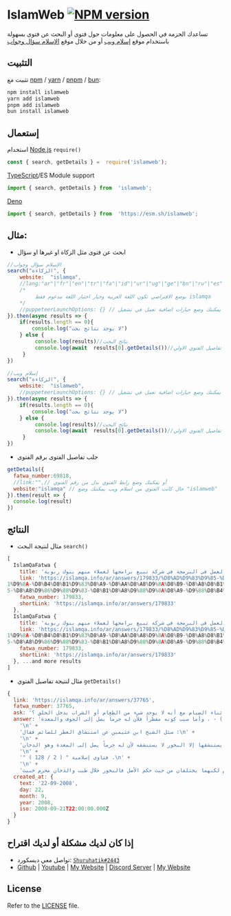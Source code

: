 
IslamWeb [![NPM version](https://img.shields.io/npm/v/islamweb.svg?style=flat-square&color=informational)](https://npmjs.com/package/islamweb)
====
تساعدك الحزمة في الحصول على معلومات حول فتوى أو البحث عن فتوى بسهولة باستخدام موقع [إسلام ويب](https://islamweb.net/) أو من خلال موقع [الإسلام سؤال وجواب](https://islamqa.info/ar/) 

التثبيت
----------

تثبيت مع [npm](https://www.npmjs.com/) / [yarn](https://yarnpkg.com) / [pnpm](https://pnpm.js.org/) / [bun](https://bun.sh/):

```sh
npm install islamweb
yarn add islamweb
pnpm add islamweb
bun install islamweb
```

إستعمال
-----------------
استخدام [Node.js](https://nodejs.org/) `require()`
```js
const { search, getDetails } =  require('islamweb');
```
[TypeScript](https://www.typescriptlang.org/)/ES Module support
```ts
import { search, getDetails } from  'islamweb';
```
[Deno](https://deno.land)
```js
import { search, getDetails } from  'https://esm.sh/islamweb';
```

مثال:
-----------------
- ابحث عن فتوى مثل الزكاة او غيرها او سؤال
```js
//الإسلام سؤال وجواب
search("الزكاءة", {
	website:  "islamqa",
	//lang:"ar"|"fr"|"en"|"tr"|"fa"|"id"|"ur"|"ug"|"ge"|"bn"|"ru"|"es"|  "hi"  |  "pt"  |  "tg",
	/* 
		 بوضع الافتراضي تكون اللغة العربية وخيار اختيار اللغة مدعوم فقط islamqa
	*/
	//puppeteerLaunchOptions: {} // يمكننك وضع خيارات اضافية تعمل في تشغيل puppeteer
}).then(async results => {
	if(results.length == 0){
		console.log("لا يوجد نتائج بحث")
	} else {
		 console.log(results)//نتائج البحث
		 console.log(await  results[0].getDetails())//يقوم بارجاع لك تفاصيل الفتوي الاولي
	 }
})

//إسلام ويب
search("الزكاءة", {
	website:  "islamweb",
	//puppeteerLaunchOptions: {} // يمكننك وضع خيارات اضافية تعمل في تشغيل puppeteer
}).then(async results => {
	if(results.length == 0){
		console.log("لا يوجد نتائج بحث")
	} else {
		 console.log(results)//نتائج البحث
		 console.log(await  results[0].getDetails())//يقوم بارجاع لك تفاصيل الفتوي الاولي
	 }
})
```
- جلب تفاصيل الفتوى برقم الفتوى
```js
getDetails({
  fatwa_number:69818,
  //link:"",// أو يمكننك وضع رابط الفتوي بدل من رقم الفتوي 
  website:"islamqa" // حال كانت الفتوي من اسلام ويب يمكننك وضع "islamweb"
}).then(result => {
  console.log(result)
})
```

النتائج
-----------------
- مثال لنتيجة البحث `search()`
```js
[
  IslamQaFatwa {
    title: 'حكم العمل في البرمجة في شركة تبيع برامجها لعملاء منهم بنوك ربوية ...',
    link: 'https://islamqa.info/ar/answers/179833/%D8%AD%D9%83%D9%85-%D8%A7%D9%84%D8%B9%D9%85%D9%84-%D9%81%D9%8A-%D8%A7%D9%84%D8%A8%D8%B1%D9%85%D8%AC%D8%A9-%D9%8
1%D9%8A-%D8%B4%D8%B1%D9%83%D8%A9-%D8%AA%D8%A8%D9%8A%D8%B9-%D8%A8%D8%B1%D8%A7%D9%85%D8%AC%D9%87%D8%A7-%D9%84%D8%B9%D9%85%D9%84%D8%A7%D8%A1-%D9%85%D9%86%D9%87%D9%8
5-%D8%A8%D9%86%D9%88%D9%83-%D8%B1%D8%A8%D9%88%D9%8A%D8%A9-%D9%88%D8%B4%D8%B1%D9%83%D8%A7%D8%AA-%D8%AA%D8%A7%D9%85%D9%8A%D9%86',
    fatwa_number: 179833,
    shortLink: 'https://islamqa.info/ar/answers/179833'
  },
  IslamQaFatwa {
    title: 'حكم العمل في البرمجة في شركة تبيع برامجها لعملاء منهم بنوك ربوية ...',
    link: 'https://islamqa.info/ar/answers/179833/%D8%AD%D9%83%D9%85-%D8%A7%D9%84%D8%B9%D9%85%D9%84-%D9%81%D9%8A-%D8%A7%D9%84%D8%A8%D8%B1%D9%85%D8%AC%D8%A9-%D9%8
1%D9%8A-%D8%B4%D8%B1%D9%83%D8%A9-%D8%AA%D8%A8%D9%8A%D8%B9-%D8%A8%D8%B1%D8%A7%D9%85%D8%AC%D9%87%D8%A7-%D9%84%D8%B9%D9%85%D9%84%D8%A7%D8%A1-%D9%85%D9%86%D9%87%D9%8
5-%D8%A8%D9%86%D9%88%D9%83-%D8%B1%D8%A8%D9%88%D9%8A%D8%A9-%D9%88%D8%B4%D8%B1%D9%83%D8%A7%D8%AA-%D8%AA%D8%A7%D9%85%D9%8A%D9%86',
    fatwa_number: 179833,
    shortLink: 'https://islamqa.info/ar/answers/179833'
  }, ...and more results
]
```
- مثال لنتيجة تفاصيل الفتوي `getDetails()`
```js
{
  link: 'https://islamqa.info/ar/answers/37765',
  fatwa_number: 37765,
  ask: 'أعلم أن بعض العلماء قد حرموا التدخين، ولكن لماذا يحرم التدخين أثناء الصيام مع أنه لا يوجد شيء من الطعام أو الشراب يدخل الحلق ؟',
  answer: 'الحمد لله.الدخان محرم ولا يشك في تحريمه – انظر السؤال رقم ( 10922 ) و ( 7432 ) - ، وأما سبب كونه مفطراً فلأن له جرماً يصل إلى الجوف والمعدة .\n' +    
    '\n' +
    'سئل الشيخ ابن عثيمين عن استنشاق العطر للصائم فقال :\n' +
    '\n' +
    'يجوز أن يستعملها في نهار رمضان وأن يستنشقها إلا البخور لا يستنشقه لأن له جرماً يصل إلى المعدة وهو الدخان .\n' +
    '\n' +
    '" فتاوى إسلامية " ( 2 / 128 ) .\n' +
    '\n' +
    'والدخان مثل البخور في كونهما لهما جرم لكنهما يختلفان من حيث حكم الأصل فالبخور حلال طيب والدخان محرم خبيث .',
  created_at: {
    text: '22-09-2008',
    day: 22,
    month: 9,
    year: 2008,
    iso: 2008-09-21T22:00:00.000Z
  }
}
```
  
إذا كان لديك مشكلة أو لديك اقتراح
------------
- تواصل معي ديسكورد: [`Shuruhatik#2443`](https://github.com/shuruhatik)
- [Github](https://github.com/shuruhatik) | [Youtube](https://www.youtube.com/@shuruhatik) | [My Website](https://www.shuruhatik.com/) | [Discord Server](http://dsc.gg/shuruhatik) | [My Website](https://www.shuruhatik.com/) 
  
License
-------

Refer to the [LICENSE](LICENSE) file.